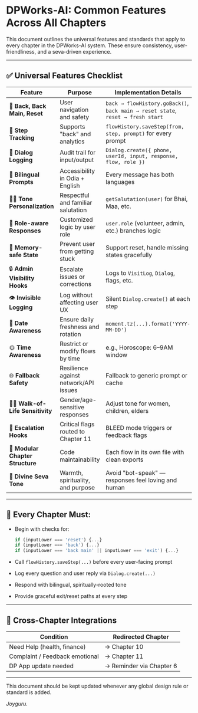 # DPWorks-AI: Common Features Across All Chapters

This document outlines the universal features and standards that apply to every chapter in the DPWorks-AI system. These ensure consistency, user-friendliness, and a seva-driven experience.

---

## ✅ Universal Features Checklist

| Feature                          | Purpose                                  | Implementation Details |
|----------------------------------|------------------------------------------|-------------------------|
| 🔁 **Back, Back Main, Reset**    | User navigation and safety               | `back → flowHistory.goBack()`, `back main → reset state`, `reset → fresh start` |
| 💾 **Step Tracking**             | Supports "back" and analytics            | `flowHistory.saveStep(from, step, prompt)` for every prompt |
| 📝 **Dialog Logging**            | Audit trail for input/output             | `Dialog.create({ phone, userId, input, response, flow, role })` |
| 💬 **Bilingual Prompts**         | Accessibility in Odia + English          | Every message has both languages |
| 🧑‍🌾 **Tone Personalization**     | Respectful and familiar salutation       | `getSalutation(user)` for Bhai, Maa, etc. |
| 🛂 **Role-aware Responses**       | Customized logic by user role            | `user.role` (volunteer, admin, etc.) branches logic |
| 🧠 **Memory-safe State**         | Prevent user from getting stuck          | Support reset, handle missing states gracefully |
| 🔒 **Admin Visibility Hooks**     | Escalate issues or corrections           | Logs to `VisitLog`, `Dialog`, flags, etc. |
| 👁️ **Invisible Logging**          | Log without affecting user UX            | Silent `Dialog.create()` at each step |
| 📅 **Date Awareness**             | Ensure daily freshness and rotation      | `moment.tz(...).format('YYYY-MM-DD')` |
| 🌞 **Time Awareness**             | Restrict or modify flows by time         | e.g., Horoscope: 6–9AM window |
| 🌐 **Fallback Safety**           | Resilience against network/API issues    | Fallback to generic prompt or cache |
| 🧍‍♀️ **Walk-of-Life Sensitivity** | Gender/age-sensitive responses           | Adjust tone for women, children, elders |
| 🚨 **Escalation Hooks**          | Critical flags routed to Chapter 11      | BLEED mode triggers or feedback flags |
| 🎯 **Modular Chapter Structure**  | Code maintainability                     | Each flow in its own file with clean exports |
| 🌱 **Divine Seva Tone**           | Warmth, spirituality, and purpose        | Avoid "bot-speak" — responses feel loving and human |

---

## 🔐 Every Chapter Must:

- Begin with checks for:
  ```js
  if (inputLower === 'reset') {...}
  if (inputLower === 'back') {...}
  if (inputLower === 'back main' || inputLower === 'exit') {...}
  ```

- Call `flowHistory.saveStep(...)` before every user-facing prompt
- Log every question and user reply via `Dialog.create(...)`
- Respond with bilingual, spiritually-rooted tone
- Provide graceful exit/reset paths at every step

---

## 🔁 Cross-Chapter Integrations

| Condition                          | Redirected Chapter        |
|-----------------------------------|----------------------------|
| Need Help (health, finance)       | → Chapter 10              |
| Complaint / Feedback emotional    | → Chapter 11              |
| DP App update needed              | → Reminder via Chapter 6  |

---

This document should be kept updated whenever any global design rule or standard is added.

*Joyguru.*

